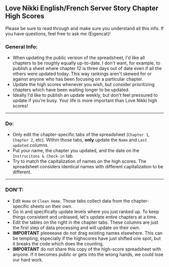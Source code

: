 ## Love Nikki English/French Server Story Chapter High Scores

Please be sure to read through and make sure you understand all this info. If you have questions, feel free to ask me (Eigencat)!

### General Info:
* When updating the public version of the spreadsheet, I'd like all chapters to be roughly equally up-to-date. I don't want, for example, to publish a sheet where chapter 12 is three days out of date even if all the others were updated today. This way rankings aren't skewed for or against anyone who has been focusing on a particular chapter.
* Update the high scores whenever you wish, but consider prioritizing chapters which have been waiting longer to be updated.
* Ideally I'd like to publish an update weekly, but don't feel pressured to update if you're busy. Your life is more important than Love Nikki high scores!

---

### Do:
* Only edit the chapter-specific tabs of the spreadsheet (`Chapter 1`, `Chapter 2`, etc). Within those tabs, **only** update the `Name` and `Last updated` columns.
* Put your name, the chapter you updated, and the date on the `Instrucitons & Check-in` tab.
* Try to match the capitalization of names on the high scores. The spreadsheet considers identical names with different capitalization to be different.

---

### DON'T:
* Edit `Home` or `Clean Home`. Those tabs collect data from the chapter-specific sheets on their own.
* Go in and specifically update levels where you just ranked up. To keep things consistent and unbiased, let's update entire chapters at a time.
* Edit the tables on the right in the chapter tabs. These columns are just the first step of data processing and will update on their own.
* **IMPORTANT** pleeeease do not drag existing names elsewhere. This can be tempting, especially if the highscores have just shifted one spot, but it breaks the code which does the counting.
* **IMPORTANT** do not share this copy of the high-score spreadsheet with anyone. If it becomes public or gets into the wrong hands, we could lose our hard work.
